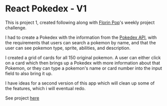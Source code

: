 # React Pokedex - V1

This is project 1, created following along with [Florin Pop]("https://github.com/florinpop17")'s weekly project challenge.

I had to create a Pokedex with the information from the [Pokedex API]("https://pokeapi.co/"), with the requirements that users can search a pokemon by name, and that the user can see pokemon type, sprite, abilities, and description.

I created a grid of cards for all 150 original pokemon. A user can either click on a card which then brings up a Pokedex with more information about that Pokemon, or they can type a pokemon's name or card number into the input field to also bring it up.

I have ideas for a second version of this app which will clean up some of the features, which i will eventual redo.

See project [here]("https://chris-react-pokedex.netlify.app/")
